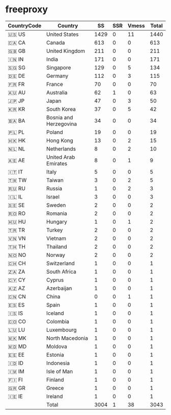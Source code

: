 # freeproxy

|CountryCode|Country|SS|SSR|Vmess|Total|
|  ----  | ----  |  ----  | ----  |  ----  | ----  |
|🇺🇸 US|United States|1429|0|11|1440|
|🇨🇦 CA|Canada|613|0|0|613|
|🇬🇧 GB|United Kingdom|211|0|0|211|
|🇮🇳 IN|India|171|0|0|171|
|🇸🇬 SG|Singapore|129|0|5|134|
|🇩🇪 DE|Germany|112|0|3|115|
|🇫🇷 FR|France|70|0|0|70|
|🇦🇺 AU|Australia|62|1|0|63|
|🇯🇵 JP|Japan|47|0|3|50|
|🇰🇷 KR|South Korea|37|0|5|42|
|🇧🇦 BA|Bosnia and Herzegovina|34|0|0|34|
|🇵🇱 PL|Poland|19|0|0|19|
|🇭🇰 HK|Hong Kong|13|0|2|15|
|🇳🇱 NL|Netherlands|8|0|2|10|
|🇦🇪 AE|United Arab Emirates|8|0|1|9|
|🇮🇹 IT|Italy|5|0|0|5|
|🇹🇼 TW|Taiwan|3|0|2|5|
|🇷🇺 RU|Russia|1|0|2|3|
|🇮🇱 IL|Israel|3|0|0|3|
|🇸🇪 SE|Sweden|2|0|0|2|
|🇷🇴 RO|Romania|2|0|0|2|
|🇭🇺 HU|Hungary|1|0|1|2|
|🇹🇷 TR|Turkey|2|0|0|2|
|🇻🇳 VN|Vietnam|2|0|0|2|
|🇹🇭 TH|Thailand|2|0|0|2|
|🇳🇴 NO|Norway|2|0|0|2|
|🇨🇭 CH|Switzerland|1|0|0|1|
|🇿🇦 ZA|South Africa|1|0|0|1|
|🇨🇾 CY|Cyprus|1|0|0|1|
|🇦🇿 AZ|Azerbaijan|1|0|0|1|
|🇨🇳 CN|China|0|0|1|1|
|🇪🇸 ES|Spain|1|0|0|1|
|🇮🇸 IS|Iceland|1|0|0|1|
|🇨🇴 CO|Colombia|1|0|0|1|
|🇱🇺 LU|Luxembourg|1|0|0|1|
|🇲🇰 MK|North Macedonia|1|0|0|1|
|🇲🇩 MD|Moldova|1|0|0|1|
|🇪🇪 EE|Estonia|1|0|0|1|
|🇮🇩 ID|Indonesia|1|0|0|1|
|🇮🇲 IM|Isle of Man|1|0|0|1|
|🇫🇮 FI|Finland|1|0|0|1|
|🇬🇷 GR|Greece|1|0|0|1|
|🇮🇪 IE|Ireland|1|0|0|1|
||Total|3004|1|38|3043|
